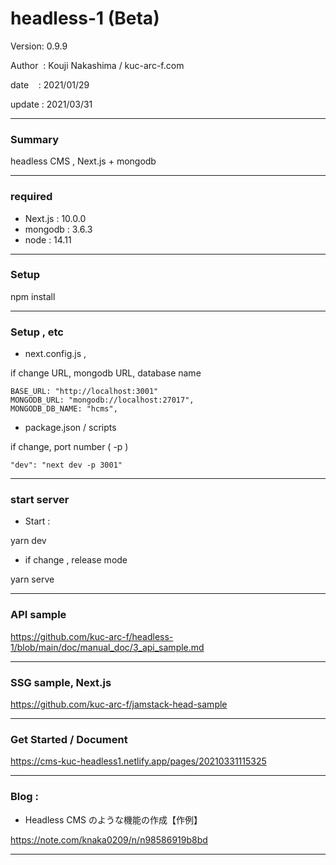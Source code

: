 # headless-1 (Beta)

 Version: 0.9.9

 Author  : Kouji Nakashima / kuc-arc-f.com

 date    : 2021/01/29

 update  : 2021/03/31

***
### Summary

headless CMS , Next.js + mongodb

***
### required
* Next.js : 10.0.0
* mongodb : 3.6.3
* node : 14.11

***
### Setup

npm install

***
### Setup , etc
* next.config.js , 

if change URL, mongodb URL, database name

```
BASE_URL: "http://localhost:3001"
MONGODB_URL: "mongodb://localhost:27017",
MONGODB_DB_NAME: "hcms",    
```

* package.json / scripts

if change, port number ( -p )

```
"dev": "next dev -p 3001"
```

***
### start server
* Start :

yarn dev

* if change , release mode

yarn serve


***
### API sample

https://github.com/kuc-arc-f/headless-1/blob/main/doc/manual_doc/3_api_sample.md

***
### SSG sample, Next.js 

https://github.com/kuc-arc-f/jamstack-head-sample

***
### Get Started / Document

https://cms-kuc-headless1.netlify.app/pages/20210331115325

***
### Blog : 

* Headless CMS のような機能の作成【作例】

https://note.com/knaka0209/n/n98586919b8bd

***


